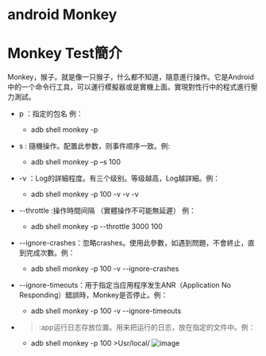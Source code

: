 # android Monkey
# Monkey Test簡介
Monkey，猴子。就是像一只猴子，什么都不知道，隨意進行操作。它是Android中的一个命令行工具，可以運行模擬器或是實機上面。實現對性行中的程式進行壓力測試。
* p ：指定的包名 例：
  * adb shell monkey -p <package>
* s : 隨機操作。配置此参数，则事件顺序一致。例:
  * adb shell monkey -p <package> –s 100
* -v ：Log的詳細程度。有三个级别。等级越高，Log越詳細。例：
  * adb shell monkey -p <package> 100 -v -v -v
* --throttle :操作時間间隔 （實體操作不可能無延遲） 例：
  * adb shell monkey -p <package> --throttle 3000 100
* --ignore-crashes：忽略crashes。使用此參數，如遇到問題，不會終止，直到完成次數。例：
  * adb shell monkey -p <package> 100 -v --ignore-crashes

* --ignore-timeouts：用于指定当应用程序发生ANR（Application No Responding）錯誤時，Monkey是否停止。例：
  * adb shell monkey -p <package> 100 -v --ignore-timeouts

* >:app运行日志存放位置。用来把运行的日志，放在指定的文件中。例：
  * adb shell monkey -p <package> 100 >Usr/local/
![image](http://www.testwo.com/attachment/201211/15/10203_1352975858ZMmb.jpg)
